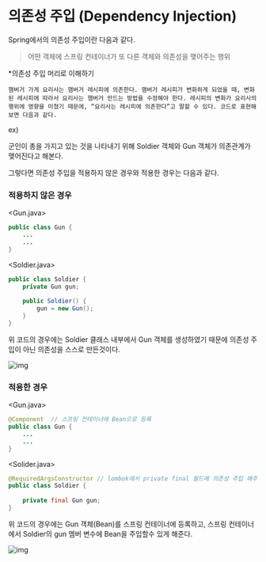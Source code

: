 # 의존성 주입 (Dependency Injection)

Spring에서의 의존성 주입이란 다음과 같다.

> 어떤 객체에 스프링 컨테이너가 또 다른 객체와 의존성을 맺어주는 행위



*의존성 주입 머리로 이해하기

`햄버거 가게 요리사는 햄버거 레시피에 의존한다. 햄버거 레시피가 변화하게 되었을 때, 변화된 레시피에 따라서 요리사는 햄버거 만드는 방법을 수정해야 한다. 레시피의 변화가 요리사의 행위에 영향을 미쳤기 때문에, “요리사는 레시피에 의존한다”고 말할 수 있다. 코드로 표현해보면 다음과 같다.`



ex) 

군인이 총을 가지고 있는 것을 나타내기 위해 Soldier 객체와 Gun 객체가 의존관계가 맺어진다고 해본다.

그렇다면 의존성 주입을 적용하지 않은 경우와 적용한 경우는 다음과 같다.

### 적용하지 않은 경우

<Gun.java>

```java
public class Gun {
	...
	...
}
```

<Soldier.java>

```java
public class Soldier {
    private Gun gun;
    
    public Soldier() {
        gun = new Gun();
    }
}
```

위 코드의 경우에는 Soldier 클래스 내부에서 Gun 객체를 생성하였기 때문에 의존성 주입이 아닌 의존성을 스스로 만든것이다.

![img](https://media.vlpt.us/images/damiano1027/post/1fa1ec61-2389-46fe-9a0d-adb2db9cde64/image.png)

### 적용한 경우

<Gun.java>

```java
@Component  // 스프링 컨테이너에 Bean으로 등록 
public class Gun {
	...
	...
}
```

<Solider.java>

```java
@RequiredArgsConstructor // lombok에서 private final 필드에 의존성 주입 해주는 어노테이션
public class Soldier {
    
	private final Gun gun;
}
```

위 코드의 경우에는 Gun 객체(Bean)를 스프링 컨테이너에 등록하고, 스프링 컨테이너에서 Soldier의 gun 멤버 변수에 Bean을 주입할수 있게 해준다. 

![img](https://media.vlpt.us/images/damiano1027/post/e5624a20-6a5d-4c31-8042-ab5d06b9622b/image.png)